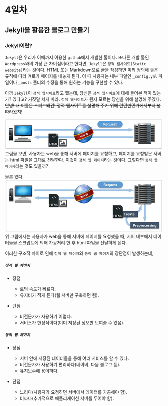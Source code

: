# 4일차
## Jekyll을 활용한 블로그 만들기

### Jekyll이란?
`Jekyll`은 우리가 이때까지 이용한 `github`에서 개발한 툴이다. 또다른 개발 툴인 `Wordpress`와의 가장 큰 차이점이라고 한다면, `Jekyll`은 `정적 웹사이트(Static website)`라는 것이다.
HTML 또는 Markdown으로 글을 작성하면 미리 정의해 놓은 규칙에 따라 겨로가 페이지를 내놓게 된다. 이 때 사용자는 내부 파일인 `_config.yml` 파일이나 `_posts` 폴더의 수정을 통해 원하는 기능을 구현할 수 있다.

아까 `Jekyll`이 `정적 웹사이트`라고 했는데, 당신은 `정적 웹사이트`에 대해 들어본 적이 있는가? 있다고? 거짓말 치지 마라. `정적 웹사이트`가 뭔지 모르는 당신을 위해 설명해 주겠다.  
~~안녕! 내 이름은 스피드왜건! 정적 웹사이트를 설명해 주기 위해 런던빈민가에서부터 널 따라왔지!~~

![Staticwebsite](./statics/classdata/jekyll/staticwebsite.PNG)  
그림을 보면, 사용자는 web을 통해 서버에 페이지를 요청하고, 페이지를 요청받은 서버는 html 파일을 그대로 전달한다. 이것이 `정적 웹 페이지`라는 것이다. 그렇다면 `동적 웹 페이지`라는 것도 있을까?

물론 있다.  
![Dynamicwebsite](./statics/classdata/jekyll/dynamicwebsite.PNG)  
위 그림에서는 사용자가 web을 통해 서버에 페이지를 요청했을 때, 서버 내부에서 데이터들을 스크립트에 의해 가공처리 한 후 html 파일을 전달하게 된다.

이러한 구조적 차이로 인해 `정적 웹 페이지`와 `동적 웹 페이지`의 장단점이 발생하는데,

##### `정적 웹 페이지`
- 장점
    + 로딩 속도가 빠르다.
    + 유지비가 적게 든다(웹 서버만 구축하면 됨).
    
- 단점
    + 비전문가가 사용하기 어렵다.
    + 서비스가 한정적이다(이미 저장된 정보만 보여줄 수 있음).
    
##### `동적 웹 페이지`
- 장점
    + 서버 안에 저장된 데이터들을 통해 여러 서비스를 할 수 있다.
    + 비전문가가 사용하기 편리하다(네이버, 다음 블로그 등).
    + 유지보수에 용이하다.

- 단점
    + 느리다(사용자가 요청하면 서버에서 데이터를 가공해야 함).
    + 비싸다(추가적으로 애플리케이션 서버를 두어야 함).
